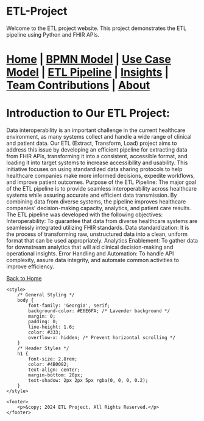 # ETL-Project

Welcome to the ETL project website. This project demonstrates the ETL pipeline using Python and FHIR APIs.


[Home](index.md) | [BPMN Model](bpmn.md) | [Use Case Model](use_case.md) | [ETL Pipeline](etl_pipeline.md) | [Insights](insights.md) | [Team Contributions](team.md) | [About](about.md)
=======


# Introduction to Our ETL Project:
Data interoperability is an important challenge in the current healthcare environment, as many systems collect and handle a wide range of clinical and patient data. Our ETL (Extract, Transform, Load) project aims to address this issue by developing an efficient pipeline for extracting data from FHIR APIs, transforming it into a consistent, accessible format, and loading it into target systems to increase accessibility and usability. This initiative focuses on using standardized data sharing protocols to help healthcare companies make more informed decisions, expedite workflows, and improve patient outcomes.
Purpose of the ETL Pipeline:
The major goal of the ETL pipeline is to provide seamless interoperability across healthcare systems while assuring accurate and efficient data transmission. By combining data from diverse systems, the pipeline improves healthcare companies' decision-making capacity, analytics, and patient care results.
The ETL pipeline was developed with the following objectives:
Interoperability: To guarantee that data from diverse healthcare systems are seamlessly integrated utilizing FHIR standards.
Data standardization: It is the process of transforming raw, unstructured data into a clean, uniform format that can be used appropriately.
Analytics Enablement: To gather data for downstream analytics that will aid clinical decision-making and operational insights.
Error Handling and Automation: To handle API complexity, assure data integrity, and automate common activities to improve efficiency.

[Back to Home](index.md)

<html lang="en">
<head>
    <meta charset="UTF-8">
    <meta name="viewport" content="width=device-width, initial-scale=1.0">
    <title>ETL Project Overview</title>

    <style>
        /* General Styling */
        body {
            font-family: 'Georgia', serif;
            background-color: #E6E6FA; /* Lavender background */
            margin: 0;
            padding: 0;
            line-height: 1.6;
            color: #333;
            overflow-x: hidden; /* Prevent horizontal scrolling */
        }
        /* Header Styles */
        h1 {
            font-size: 2.8rem;
            color: #4B0082;
            text-align: center;
            margin-bottom: 20px;
            text-shadow: 2px 2px 5px rgba(0, 0, 0, 0.2);
        }
    </style>
</head>
<body>


    <footer>
        <p>&copy; 2024 ETL Project. All Rights Reserved.</p>
    </footer>

</body>
</html>

